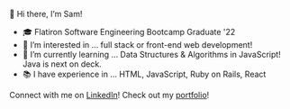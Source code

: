 👋 Hi there, I’m Sam!
- 🎓 Flatiron Software Engineering Bootcamp Graduate '22
- 👀 I’m interested in ... full stack or front-end web development! 
- 🌱 I’m currently learning ... Data Structures & Algorithms in JavaScript! Java is next on deck.
- 📚 I have experience in ... HTML, JavaScript, Ruby on Rails, React

Connect with me on <a href="https://www.linkedin.com/in/samanthasdiaz/">LinkedIn</a>!
Check out my <a href="https://ssdiaz.github.io/">portfolio</a>! 

<!---
ssdiaz/ssdiaz is a ✨ special ✨ repository because its `README.md` (this file) appears on your GitHub profile.
You can click the Preview link to take a look at your changes.
- 💞️ I’m looking to collaborate on ...
- 📫 How to reach me ... www.linkedin.com/in/samanthasdiaz
--->

